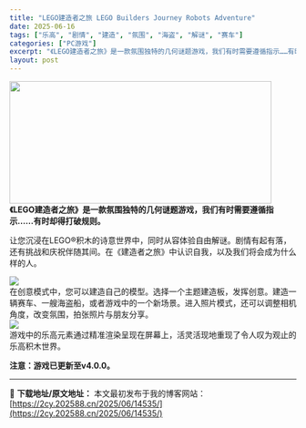 ```yaml
---
title: "LEGO建造者之旅 LEGO Builders Journey Robots Adventure"
date: 2025-06-16
tags: ["乐高", "剧情", "建造", "氛围", "海盗", "解谜", "赛车"]
categories: ["PC游戏"]
excerpt: "《LEGO建造者之旅》是一款氛围独特的几何谜题游戏，我们有时需要遵循指示……有时却得打破规则。 让您沉浸在LEGO®积木的诗意世界中，同时从容体验自由解谜。剧情有起有落，还有挑战和庆祝伴随其间。在《建造者之旅》中认识自我，以及我们将会成为什么样的人。 在创意模式中，您可以建造自己的模型。选择一个主题&hellip;"
layout: post
---
```


<img class="aligncenter size-full wp-image-14532" src="https://2cy.202588.cn/wp-content/uploads/2025/06/2025061611475163.webp" alt="" width="460" height="215" />
<strong>《LEGO建造者之旅》是一款氛围独特的几何谜题游戏，我们有时需要遵循指示……有时却得打破规则。</strong>

让您沉浸在LEGO®积木的诗意世界中，同时从容体验自由解谜。剧情有起有落，还有挑战和庆祝伴随其间。在《建造者之旅》中认识自我，以及我们将会成为什么样的人。
<div class="bb_wide_img_ctn"><img class="bb_img" src="https://shared.fastly.steamstatic.com/store_item_assets/steam/apps/1544360/extras/LBJ_Story_Steam_Gif_01.gif?t=1726497102" /></div>
在创意模式中，您可以建造自己的模型。选择一个主题建造板，发挥创意。建造一辆赛车、一艘海盗船，或者游戏中的一个新场景。进入照片模式，还可以调整相机角度，改变氛围，拍张照片与朋友分享。
<div class="bb_wide_img_ctn"><img class="bb_img" src="https://shared.fastly.steamstatic.com/store_item_assets/steam/apps/1544360/extras/LBJ_CM_Steam_Gif_01.gif?t=1726497102" /></div>
游戏中的乐高元素通过精准渲染呈现在屏幕上，活灵活现地重现了令人叹为观止的乐高积木世界。

<strong>注意：游戏已更新至v4.0.0。</strong>

---
📖 **下载地址/原文地址：** 本文最初发布于我的博客网站：[https://2cy.202588.cn/2025/06/14535/](https://2cy.202588.cn/2025/06/14535/)
